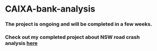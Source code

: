 # CAIXA-bank-analysis

 
### The project is ongoing and will be completed in a few weeks. 
### Check out my completed project about NSW road crash analysis [here](https://github.com/YadneshBapat/Project_NSW-road-crash-analysis) 





